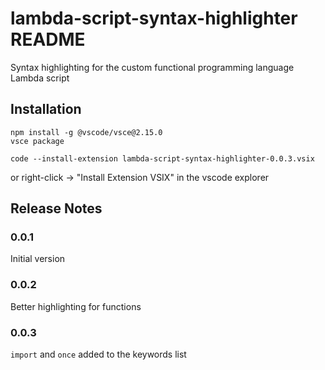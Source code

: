 # lambda-script-syntax-highlighter README

Syntax highlighting for the custom functional programming language Lambda script

## Installation
```
npm install -g @vscode/vsce@2.15.0
vsce package
````
```
code --install-extension lambda-script-syntax-highlighter-0.0.3.vsix
```
or right-click -> "Install Extension VSIX" in the vscode explorer

## Release Notes

### 0.0.1

Initial version

### 0.0.2

Better highlighting for functions

### 0.0.3

```import``` and ```once``` added to the keywords list
